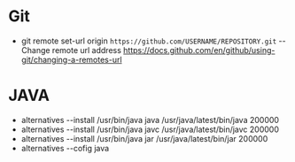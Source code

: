 # Git
  - git remote set-url origin ```https://github.com/USERNAME/REPOSITORY.git```  -- Change remote url address
  https://docs.github.com/en/github/using-git/changing-a-remotes-url

  # JAVA
  - alternatives --install /usr/bin/java java /usr/java/latest/bin/java 200000
  - alternatives --install /usr/bin/java javc /usr/java/latest/bin/javc 200000
  - alternatives --install /usr/bin/java jar /usr/java/latest/bin/jar 200000
  - alternatives --cofig java 

